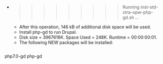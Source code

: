 * >>>>>>>>> Running inst-std-xtra-opw-php-gd.sh ...
  * After this operation, 146 kB of additional disk space will be used.
  * Install php-gd to run Drupal.
  * Disk size = 3967616K. Space Used = 248K. Runtime = 00:00:00:01.
  * The following NEW packages will be installed:
  ```bash
php7.0-gd php-gd
  ```
